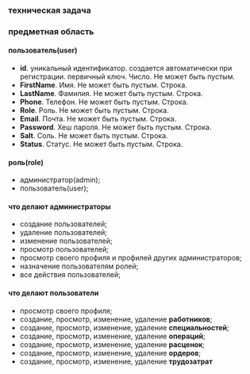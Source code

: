 ### техническая задача

### предметная область
#### пользователь(user)
 - **id**. уникальный идентификатор. создается автоматически при регистрации. первичный ключ. Число. Не может быть пустым. 
 - **FirstName**. Имя. Не может быть пустым. Строка.
 - **LastName**. Фамилия. Не может быть пустым. Строка.
 - **Phone**. Телефон. Не может быть пустым. Строка.
 - **Role**. Роль. Не может быть пустым. Строка.
 - **Email**. Почта. Не может быть пустым. Строка.
 - **Password**. Хеш пароля. Не может быть пустым. Строка.
 - **Salt**. Соль. Не может быть пустым. Строка.
 - **Status**. Статус. Не может быть пустым. Строка.

#### роль(role)
- администратор(admin);
- пользователь(user);

#### что делают администраторы
- создание пользователей;
- удаление пользователей;
- изменение пользователей;
- просмотр пользователей;
- просмотр своего профиля и профилей других администраторов;
- назначение пользователям ролей;
- все действия пользователей;

#### что делают пользователи
- просмотр своего профиля;
- создание, просмотр, изменение, удаление **работников**;
- создание, просмотр, изменение, удаление **специальностей**;
- создание, просмотр, изменение, удаление **операций**;
- создание, просмотр, изменение, удаление **расценок**;
- создание, просмотр, изменение, удаление **ордеров**;
- создание, просмотр, изменение, удаление **трудозатрат**






